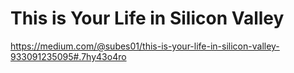 # This is Your Life in Silicon Valley

https://medium.com/@subes01/this-is-your-life-in-silicon-valley-933091235095#.7hy43o4ro
